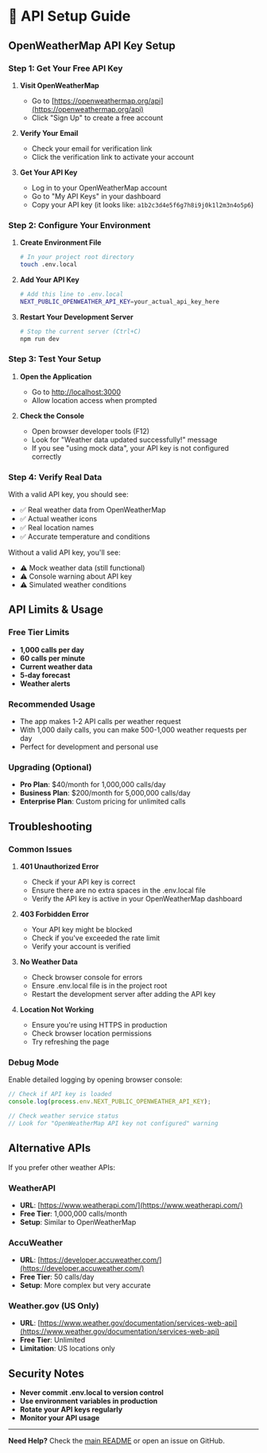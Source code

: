 # 🔑 API Setup Guide

## OpenWeatherMap API Key Setup

### Step 1: Get Your Free API Key

1. **Visit OpenWeatherMap**
   - Go to [https://openweathermap.org/api](https://openweathermap.org/api)
   - Click "Sign Up" to create a free account

2. **Verify Your Email**
   - Check your email for verification link
   - Click the verification link to activate your account

3. **Get Your API Key**
   - Log in to your OpenWeatherMap account
   - Go to "My API Keys" in your dashboard
   - Copy your API key (it looks like: `a1b2c3d4e5f6g7h8i9j0k1l2m3n4o5p6`)

### Step 2: Configure Your Environment

1. **Create Environment File**
   ```bash
   # In your project root directory
   touch .env.local
   ```

2. **Add Your API Key**
   ```bash
   # Add this line to .env.local
   NEXT_PUBLIC_OPENWEATHER_API_KEY=your_actual_api_key_here
   ```

3. **Restart Your Development Server**
   ```bash
   # Stop the current server (Ctrl+C)
   npm run dev
   ```

### Step 3: Test Your Setup

1. **Open the Application**
   - Go to [http://localhost:3000](http://localhost:3000)
   - Allow location access when prompted

2. **Check the Console**
   - Open browser developer tools (F12)
   - Look for "Weather data updated successfully!" message
   - If you see "using mock data", your API key is not configured correctly

### Step 4: Verify Real Data

With a valid API key, you should see:
- ✅ Real weather data from OpenWeatherMap
- ✅ Actual weather icons
- ✅ Real location names
- ✅ Accurate temperature and conditions

Without a valid API key, you'll see:
- ⚠️ Mock weather data (still functional)
- ⚠️ Console warning about API key
- ⚠️ Simulated weather conditions

## API Limits & Usage

### Free Tier Limits
- **1,000 calls per day**
- **60 calls per minute**
- **Current weather data**
- **5-day forecast**
- **Weather alerts**

### Recommended Usage
- The app makes 1-2 API calls per weather request
- With 1,000 daily calls, you can make 500-1,000 weather requests per day
- Perfect for development and personal use

### Upgrading (Optional)
- **Pro Plan**: $40/month for 1,000,000 calls/day
- **Business Plan**: $200/month for 5,000,000 calls/day
- **Enterprise Plan**: Custom pricing for unlimited calls

## Troubleshooting

### Common Issues

1. **401 Unauthorized Error**
   - Check if your API key is correct
   - Ensure there are no extra spaces in the .env.local file
   - Verify the API key is active in your OpenWeatherMap dashboard

2. **403 Forbidden Error**
   - Your API key might be blocked
   - Check if you've exceeded the rate limit
   - Verify your account is verified

3. **No Weather Data**
   - Check browser console for errors
   - Ensure .env.local file is in the project root
   - Restart the development server after adding the API key

4. **Location Not Working**
   - Ensure you're using HTTPS in production
   - Check browser location permissions
   - Try refreshing the page

### Debug Mode

Enable detailed logging by opening browser console:
```javascript
// Check if API key is loaded
console.log(process.env.NEXT_PUBLIC_OPENWEATHER_API_KEY);

// Check weather service status
// Look for "OpenWeatherMap API key not configured" warning
```

## Alternative APIs

If you prefer other weather APIs:

### WeatherAPI
- **URL**: [https://www.weatherapi.com/](https://www.weatherapi.com/)
- **Free Tier**: 1,000,000 calls/month
- **Setup**: Similar to OpenWeatherMap

### AccuWeather
- **URL**: [https://developer.accuweather.com/](https://developer.accuweather.com/)
- **Free Tier**: 50 calls/day
- **Setup**: More complex but very accurate

### Weather.gov (US Only)
- **URL**: [https://www.weather.gov/documentation/services-web-api](https://www.weather.gov/documentation/services-web-api)
- **Free Tier**: Unlimited
- **Limitation**: US locations only

## Security Notes

- **Never commit .env.local to version control**
- **Use environment variables in production**
- **Rotate your API keys regularly**
- **Monitor your API usage**

---

**Need Help?** Check the [main README](README.md) or open an issue on GitHub.
